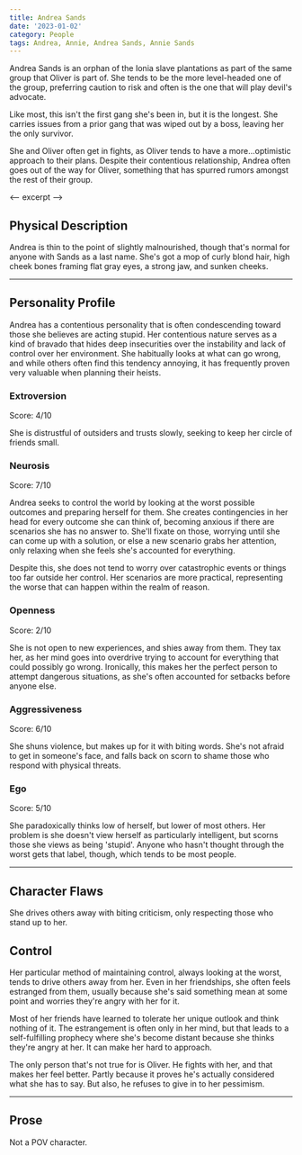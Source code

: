 ```yaml
---
title: Andrea Sands
date: '2023-01-02'
category: People
tags: Andrea, Annie, Andrea Sands, Annie Sands
---
```


Andrea Sands is an orphan of the Ionia slave plantations as part of the same group that Oliver is part of. She tends to be the more level-headed one of the group, preferring caution to risk and often is the one that will play devil's advocate.

Like most, this isn't the first gang she's been in, but it is the longest. She carries issues from a prior gang that was wiped out by a boss, leaving her the only survivor.

She and Oliver often get in fights, as Oliver tends to have a more...optimistic approach to their plans. Despite their contentious relationship, Andrea often goes out of the way for Oliver, something that has spurred rumors amongst the rest of their group.

<-- excerpt -->

## Physical Description

Andrea is thin to the point of slightly malnourished, though that's normal for anyone with Sands as a last name. She's got a mop of curly blond hair, high cheek bones framing flat gray eyes, a strong jaw, and sunken cheeks.

---

## Personality Profile

Andrea has a contentious personality that is often condescending toward those she believes are acting stupid. Her contentious nature serves as a kind of bravado that hides deep insecurities over the instability and lack of control over her environment. She habitually looks at what can go wrong, and while others often find this tendency annoying, it has frequently proven very valuable when planning their heists.

### Extroversion

Score: 4/10

She is distrustful of outsiders and trusts slowly, seeking to keep her circle of friends small.

### Neurosis

Score: 7/10

Andrea seeks to control the world by looking at the worst possible outcomes and preparing herself for them. She creates contingencies in her head for every outcome she can think of, becoming anxious if there are scenarios she has no answer to. She'll fixate on those, worrying until she can come up with a solution, or else a new scenario grabs her attention, only relaxing when she feels she's accounted for everything.

Despite this, she does not tend to worry over catastrophic events or things too far outside her control. Her scenarios are more practical, representing the worse that can happen within the realm of reason.

### Openness

Score: 2/10

She is not open to new experiences, and shies away from them. They tax her, as her mind goes into overdrive trying to account for everything that could possibly go wrong. Ironically, this makes her the perfect person to attempt dangerous situations, as she's often accounted for setbacks before anyone else.

### Aggressiveness

Score: 6/10

She shuns violence, but makes up for it with biting words. She's not afraid to get in someone's face, and falls back on scorn to shame those who respond with physical threats.

### Ego

Score: 5/10

She paradoxically thinks low of herself, but lower of most others. Her problem is she doesn't view herself as particularly intelligent, but scorns those she views as being 'stupid'. Anyone who hasn't thought through the worst gets that label, though, which tends to be most people.

---

## Character Flaws

She drives others away with biting criticism, only respecting those who stand up to her.

## Control

Her particular method of maintaining control, always looking at the worst, tends to drive others away from her. Even in her friendships, she often feels estranged from them, usually because she's said something mean at some point and worries they're angry with her for it.

Most of her friends have learned to tolerate her unique outlook and think nothing of it. The estrangement is often only in her mind, but that leads to a self-fulfilling prophecy where she's become distant because she thinks they're angry at her. It can make her hard to approach.

The only person that's not true for is Oliver. He fights with her, and that makes her feel better. Partly because it proves he's actually considered what she has to say. But also, he refuses to give in to her pessimism.

---

## Prose

Not a POV character.
